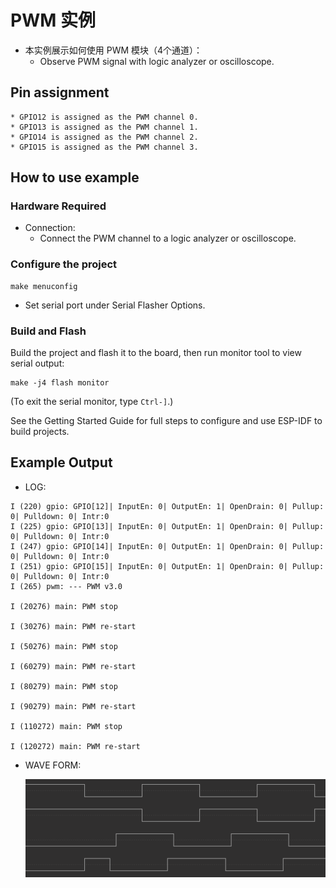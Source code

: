 # PWM 实例

* 本实例展示如何使用 PWM 模块（4个通道）：
    * Observe PWM signal with logic analyzer or oscilloscope.  

## Pin assignment  

    * GPIO12 is assigned as the PWM channel 0.  
    * GPIO13 is assigned as the PWM channel 1.  
    * GPIO14 is assigned as the PWM channel 2.  
    * GPIO15 is assigned as the PWM channel 3.  

## How to use example  

### Hardware Required  

* Connection:  
  * Connect the PWM channel to a logic analyzer or oscilloscope.  

### Configure the project  

```
make menuconfig
```

* Set serial port under Serial Flasher Options.


### Build and Flash  

Build the project and flash it to the board, then run monitor tool to view serial output:

```
make -j4 flash monitor
```

(To exit the serial monitor, type ``Ctrl-]``.)

See the Getting Started Guide for full steps to configure and use ESP-IDF to build projects.

## Example Output  

* LOG:  

```  
I (220) gpio: GPIO[12]| InputEn: 0| OutputEn: 1| OpenDrain: 0| Pullup: 0| Pulldown: 0| Intr:0
I (225) gpio: GPIO[13]| InputEn: 0| OutputEn: 1| OpenDrain: 0| Pullup: 0| Pulldown: 0| Intr:0
I (247) gpio: GPIO[14]| InputEn: 0| OutputEn: 1| OpenDrain: 0| Pullup: 0| Pulldown: 0| Intr:0
I (251) gpio: GPIO[15]| InputEn: 0| OutputEn: 1| OpenDrain: 0| Pullup: 0| Pulldown: 0| Intr:0
I (265) pwm: --- PWM v3.0

I (20276) main: PWM stop

I (30276) main: PWM re-start

I (50276) main: PWM stop

I (60279) main: PWM re-start

I (80279) main: PWM stop

I (90279) main: PWM re-start

I (110272) main: PWM stop

I (120272) main: PWM re-start

```

* WAVE FORM:  

  ![wave](wave.png)  